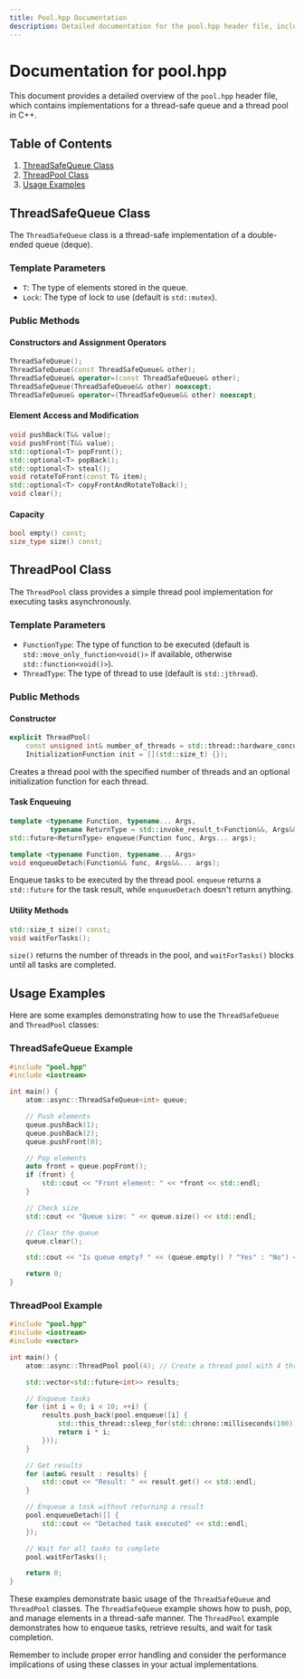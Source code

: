 ```yaml
---
title: Pool.hpp Documentation
description: Detailed documentation for the pool.hpp header file, including implementations of the ThreadSafeQueue and ThreadPool classes, with constructors, methods, and usage examples for thread-safe queue operations and asynchronous task execution.
---
```


# Documentation for pool.hpp

This document provides a detailed overview of the `pool.hpp` header file, which contains implementations for a thread-safe queue and a thread pool in C++.

## Table of Contents

1. [ThreadSafeQueue Class](#threadsafequeue-class)
2. [ThreadPool Class](#threadpool-class)
3. [Usage Examples](#usage-examples)

## ThreadSafeQueue Class

The `ThreadSafeQueue` class is a thread-safe implementation of a double-ended queue (deque).

### Template Parameters

- `T`: The type of elements stored in the queue.
- `Lock`: The type of lock to use (default is `std::mutex`).

### Public Methods

#### Constructors and Assignment Operators

```cpp
ThreadSafeQueue();
ThreadSafeQueue(const ThreadSafeQueue& other);
ThreadSafeQueue& operator=(const ThreadSafeQueue& other);
ThreadSafeQueue(ThreadSafeQueue&& other) noexcept;
ThreadSafeQueue& operator=(ThreadSafeQueue&& other) noexcept;
```

#### Element Access and Modification

```cpp
void pushBack(T&& value);
void pushFront(T&& value);
std::optional<T> popFront();
std::optional<T> popBack();
std::optional<T> steal();
void rotateToFront(const T& item);
std::optional<T> copyFrontAndRotateToBack();
void clear();
```

#### Capacity

```cpp
bool empty() const;
size_type size() const;
```

## ThreadPool Class

The `ThreadPool` class provides a simple thread pool implementation for executing tasks asynchronously.

### Template Parameters

- `FunctionType`: The type of function to be executed (default is `std::move_only_function<void()>` if available, otherwise `std::function<void()>`).
- `ThreadType`: The type of thread to use (default is `std::jthread`).

### Public Methods

#### Constructor

```cpp
explicit ThreadPool(
    const unsigned int& number_of_threads = std::thread::hardware_concurrency(),
    InitializationFunction init = [](std::size_t) {});
```

Creates a thread pool with the specified number of threads and an optional initialization function for each thread.

#### Task Enqueuing

```cpp
template <typename Function, typename... Args,
          typename ReturnType = std::invoke_result_t<Function&&, Args&&...>>
std::future<ReturnType> enqueue(Function func, Args... args);

template <typename Function, typename... Args>
void enqueueDetach(Function&& func, Args&&... args);
```

Enqueue tasks to be executed by the thread pool. `enqueue` returns a `std::future` for the task result, while `enqueueDetach` doesn't return anything.

#### Utility Methods

```cpp
std::size_t size() const;
void waitForTasks();
```

`size()` returns the number of threads in the pool, and `waitForTasks()` blocks until all tasks are completed.

## Usage Examples

Here are some examples demonstrating how to use the `ThreadSafeQueue` and `ThreadPool` classes:

### ThreadSafeQueue Example

```cpp
#include "pool.hpp"
#include <iostream>

int main() {
    atom::async::ThreadSafeQueue<int> queue;

    // Push elements
    queue.pushBack(1);
    queue.pushBack(2);
    queue.pushFront(0);

    // Pop elements
    auto front = queue.popFront();
    if (front) {
        std::cout << "Front element: " << *front << std::endl;
    }

    // Check size
    std::cout << "Queue size: " << queue.size() << std::endl;

    // Clear the queue
    queue.clear();

    std::cout << "Is queue empty? " << (queue.empty() ? "Yes" : "No") << std::endl;

    return 0;
}
```

### ThreadPool Example

```cpp
#include "pool.hpp"
#include <iostream>
#include <vector>

int main() {
    atom::async::ThreadPool pool(4); // Create a thread pool with 4 threads

    std::vector<std::future<int>> results;

    // Enqueue tasks
    for (int i = 0; i < 10; ++i) {
        results.push_back(pool.enqueue([i] {
            std::this_thread::sleep_for(std::chrono::milliseconds(100));
            return i * i;
        }));
    }

    // Get results
    for (auto& result : results) {
        std::cout << "Result: " << result.get() << std::endl;
    }

    // Enqueue a task without returning a result
    pool.enqueueDetach([] {
        std::cout << "Detached task executed" << std::endl;
    });

    // Wait for all tasks to complete
    pool.waitForTasks();

    return 0;
}
```

These examples demonstrate basic usage of the `ThreadSafeQueue` and `ThreadPool` classes. The `ThreadSafeQueue` example shows how to push, pop, and manage elements in a thread-safe manner. The `ThreadPool` example demonstrates how to enqueue tasks, retrieve results, and wait for task completion.

Remember to include proper error handling and consider the performance implications of using these classes in your actual implementations.
